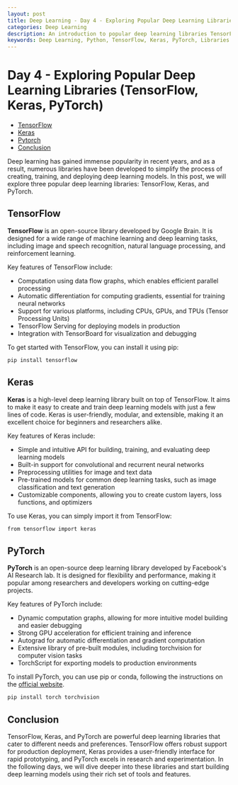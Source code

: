 ```yaml
---
layout: post
title: Deep Learning - Day 4 - Exploring Popular Deep Learning Libraries (TensorFlow, Keras, PyTorch)
categories: Deep Learning
description: An introduction to popular deep learning libraries TensorFlow, Keras, and PyTorch, highlighting their features, benefits, and use cases.
keywords: Deep Learning, Python, TensorFlow, Keras, PyTorch, Libraries
---
```

# Day 4 - Exploring Popular Deep Learning Libraries (TensorFlow, Keras, PyTorch)

- [TensorFlow](#tensorflow)
- [Keras](#keras)
- [Pytorch](#pytorch)
- [Conclusion](#conclusion)

Deep learning has gained immense popularity in recent years, and as a result, numerous libraries have been developed to simplify the process of creating, training, and deploying deep learning models. In this post, we will explore three popular deep learning libraries: TensorFlow, Keras, and PyTorch.

## TensorFlow

**TensorFlow** is an open-source library developed by Google Brain. It is designed for a wide range of machine learning and deep learning tasks, including image and speech recognition, natural language processing, and reinforcement learning.

Key features of TensorFlow include:

- Computation using data flow graphs, which enables efficient parallel processing
- Automatic differentiation for computing gradients, essential for training neural networks
- Support for various platforms, including CPUs, GPUs, and TPUs (Tensor Processing Units)
- TensorFlow Serving for deploying models in production
- Integration with TensorBoard for visualization and debugging

To get started with TensorFlow, you can install it using pip:

```bash
pip install tensorflow
```

## Keras

**Keras** is a high-level deep learning library built on top of TensorFlow. It aims to make it easy to create and train deep learning models with just a few lines of code. Keras is user-friendly, modular, and extensible, making it an excellent choice for beginners and researchers alike.

Key features of Keras include:

- Simple and intuitive API for building, training, and evaluating deep learning models
- Built-in support for convolutional and recurrent neural networks
- Preprocessing utilities for image and text data
- Pre-trained models for common deep learning tasks, such as image classification and text generation
- Customizable components, allowing you to create custom layers, loss functions, and optimizers

To use Keras, you can simply import it from TensorFlow:

```bash
from tensorflow import keras
```

## PyTorch

**PyTorch** is an open-source deep learning library developed by Facebook's AI Research lab. It is designed for flexibility and performance, making it popular among researchers and developers working on cutting-edge projects.

Key features of PyTorch include:

- Dynamic computation graphs, allowing for more intuitive model building and easier debugging
- Strong GPU acceleration for efficient training and inference
- Autograd for automatic differentiation and gradient computation
- Extensive library of pre-built modules, including torchvision for computer vision tasks
- TorchScript for exporting models to production environments

To install PyTorch, you can use pip or conda, following the instructions on the [official website](https://pytorch.org/get-started/locally/).

```bash
pip install torch torchvision
```

## Conclusion

TensorFlow, Keras, and PyTorch are powerful deep learning libraries that cater to different needs and preferences. TensorFlow offers robust support for production deployment, Keras provides a user-friendly interface for rapid prototyping, and PyTorch excels in research and experimentation. In the following days, we will dive deeper into these libraries and start building deep learning models using their rich set of tools and features.

